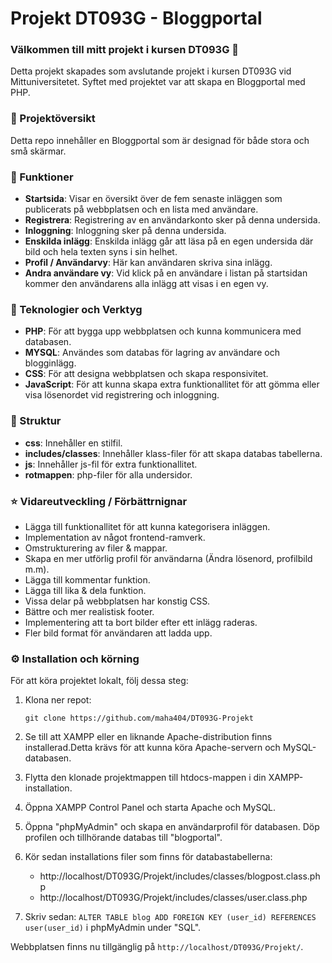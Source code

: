 # Projekt DT093G - Bloggportal

### Välkommen till mitt projekt i kursen DT093G :wave:
Detta projekt skapades som avslutande projekt i kursen DT093G vid Mittuniversitetet. Syftet med projektet var att skapa en Bloggportal med PHP. 
 
### :open_book: Projektöversikt 
Detta repo innehåller en Bloggportal som är designad för både stora och små skärmar. 

### :rocket: Funktioner 
+ **Startsida**: Visar en översikt över de fem senaste inläggen som publicerats på webbplatsen och en lista med användare.
+ **Registrera**: Registrering av en användarkonto sker på denna undersida. 
+ **Inloggning**: Inloggning sker på denna undersida. 
+ **Enskilda inlägg**: Enskilda inlägg går att läsa på en egen undersida där bild och hela texten syns i sin helhet. 
+ **Profil / Användarvy**: Här kan användaren skriva sina inlägg. 
+ **Andra användare vy**: Vid klick på en användare i listan på startsidan kommer den användarens alla inlägg att visas i en egen vy. 

### :wrench: Teknologier och Verktyg 
+ **PHP**: För att bygga upp webbplatsen och kunna kommunicera med databasen. 
+ **MYSQL**: Användes som databas för lagring av användare och blogginlägg.
+ **CSS**: För att designa webbplatsen och skapa responsivitet. 
+ **JavaScript**: För att kunna skapa extra funktionallitet för att gömma eller visa lösenordet vid registrering och inloggning.

### :file_folder: Struktur 
+ **css**: Innehåller en stilfil.
+ **includes/classes**: Innehåller klass-filer för att skapa databas tabellerna. 
+ **js**: Innehåller js-fil för extra funktionallitet.
+ **rotmappen**: php-filer för alla undersidor.

### :star: Vidareutveckling / Förbättrnignar 
+ Lägga till funktionallitet för att kunna kategorisera inläggen.
+ Implementation av något frontend-ramverk.
+ Omstrukturering av filer & mappar.
+ Skapa en mer utförlig profil för användarna (Ändra lösenord, profilbild m.m). 
+ Lägga till kommentar funktion.
+ Lägga till lika & dela funktion.
+ Vissa delar på webbplatsen har konstig CSS.
+ Bättre och mer realistisk footer. 
+ Implementering att ta bort bilder efter ett inlägg raderas. 
+ Fler bild format för användaren att ladda upp. 

### :gear: Installation och körning 
För att köra projektet lokalt, följ dessa steg:
1. Klona ner repot:

    `git clone https://github.com/maha404/DT093G-Projekt`

2. Se till att XAMPP eller en liknande Apache-distribution finns installerad.Detta krävs för att kunna köra Apache-servern och MySQL-databasen.

3. Flytta den klonade projektmappen till htdocs-mappen i din XAMPP-installation. 

4. Öppna XAMPP Control Panel och starta Apache och MySQL.

5. Öppna "phpMyAdmin" och skapa en användarprofil för databasen. Döp profilen och tillhörande databas till "blogportal".

6. Kör sedan installations filer som finns för databastabellerna: 
    + http://localhost/DT093G/Projekt/includes/classes/blogpost.class.php
    + http://localhost/DT093G/Projekt/includes/classes/user.class.php

7. Skriv sedan: `ALTER TABLE blog ADD FOREIGN KEY (user_id) REFERENCES user(user_id)` i phpMyAdmin under "SQL".

Webbplatsen finns nu tillgänglig på `http://localhost/DT093G/Projekt/`.